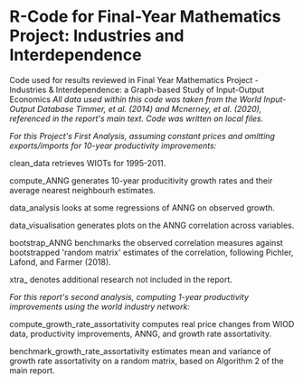 # R-Code for Final-Year Mathematics Project: Industries and Interdependence
Code used for results reviewed in Final Year Mathematics Project - Industries &amp; Interdependence: a Graph-based Study of Input-Output Economics
*All data used within this code was taken from the World Input-Output Database Timmer, et al. (2014) and Mcnerney,
et al. (2020), referenced in the report's main text. Code was written on local files.*

*For this Project's First Analysis, assuming constant prices and omitting exports/imports for 10-year productivity 
improvements:*

clean_data retrieves WIOTs for 1995-2011.

compute_ANNG generates 10-year producitivity growth rates and their average nearest neighbourh estimates.

data_analysis looks at some regressions of ANNG on observed growth.

data_visualisation generates plots on the ANNG correlation across variables. 

bootstrap_ANNG benchmarks the observed correlation measures against bootstrapped 'random matrix' estimates
of the correlation, following Pichler, Lafond, and Farmer (2018). 

xtra_ denotes additional research not included in the report. 

*For this report's second analysis, computing 1-year productivity improvements using the world industry network:*

compute_growth_rate_assortativity computes real price changes from WIOD data, productivity improvements, ANNG, and growth rate assortativity. 

benchmark_growth_rate_assortativity estimates mean and variance of growth rate assortativity on a random matrix, based on Algorithm 2 of the main report. 

